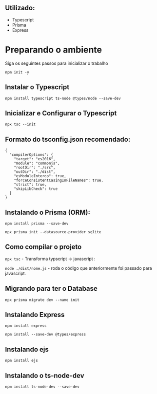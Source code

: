 ## Utilizado:

- Typescript
- Prisma
- Express

# Preparando o ambiente

Siga os seguintes passos para inicializar o trabalho

```npm init -y```

## Instalar o Typescript

```npm install typescript ts-node @types/node --save-dev```

## Inicializar e Configurar o Typescript

```npx tsc --init```

## Formato do tsconfig.json recomendado:

```{
{
  "compilerOptions": {
    "target": "es2016",
    "module": "commonjs",
    "rootDir": "./src",
    "outDir": "./dist",
    "esModuleInterop": true,
    "forceConsistentCasingInFileNames": true,
    "strict": true,
    "skipLibCheck": true
  }
}
```

## Instalando o Prisma (ORM):

```npm install prisma --save-dev```

```npx prisma init --datasource-provider sqlite```

## Como compilar o projeto

```npx tsc``` - Transforma typscript -> javascript :

```node ./dist/nome.js``` - roda o código que anteriormente foi passado para javascript.

## Migrando para ter o Database

```npx prisma migrate dev --name init```

## Instalando Express

```npm install express```

```npm install --save-dev @types/express```

## Instalando ejs

```npm install ejs```

## Instalando o ts-node-dev

```npm install ts-node-dev --save-dev```


